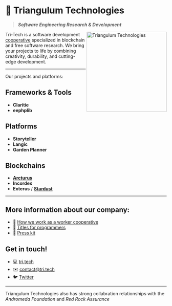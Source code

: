 # 🔮 Triangulum Technologies

> _**Software Engineering Research & Development**_

<a href="https://tri.tech"><img align="right" src="https://raw.githubusercontent.com/tri.tech/.github/main/profile/public/img/tree.svg" height="250" alt="Triangulum Technologies"></a>

Tri-Tech is a software development [cooperative](https://en.wikipedia.org/wiki/Worker_cooperative) specialized in blockchain and free software research.
We bring your projects to life by combining creativity, durability, and cutting-edge development.

---

Our projects and platforms:

## Frameworks & Tools

- **Claritie**
- **eephplib**

## Platforms

- **Storyteller**
- **Langic**
- **Garden Planner**

## Blockchains

- [**Arcturus**](https://github.com/triangulum-tech/Arcturus)
- **Incordex**
- **Exterus** / [**Stardust**](https://github.com/triangulum-tech/Stardust)

---

 ## More information about our company:

- 🤝️ [How we work as a worker cooperative](https://github.com/triangulum-tech/.github/tree/main/profile/scop/en/README.md)
- 🧙️ [Titles for programmers](https://github.com/triangulum-tech/.github/tree/main/profile/titles/en/README.md)
- 📰️ [Press kit](https://github.com/triangulum-tech/.github/tree/main/profile/press-kit/README.md)

## Get in touch! 

- 💻 [tri.tech](https://tri.tech/)
- ✉️ contact@tri.tech
- 🐦 [Twitter](https://twitter.com/tri.tech)

---
 
Triangulum Technologies also has strong collabration relationships with 
 the _Andromeda Foundation_
 and _Red Rock Assurance_
